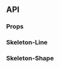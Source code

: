 ## API

### Props

<field-table :data="skeletonProps"/>

### Skeleton-Line

<field-table :data="skeletonLineProps"/>

### Skeleton-Shape

<field-table :data="skeletonShapeProps"/>

<script setup>
import { ref } from 'vue';

const skeletonProps = ref([
  {
    name: 'loading',
    desc: '是否展示骨架屏（加载中状态）',
    type: 'boolean',
    value: 'true',
  },
  {
    name: 'animation',
    desc: '是否开启骨架屏动画',
    type: 'boolean',
    value: 'false',
  },
]);

const skeletonLineProps = ref([
  {
    name: 'rows',
    desc: '展示的行数',
    type: 'number',
    value: '1',
  },
  {
    name: 'widths',
    desc: '线型骨架的宽度',
    type: 'Array<number | string>',
    value: '[]',
  },
  {
    name: 'line-height',
    desc: '线型骨架的行高',
    type: 'number',
    value: '20',
  },
  {
    name: 'line-spacing',
    desc: '线型骨架的行间距',
    type: 'number',
    value: '15',
  },
]);

const skeletonShapeProps = ref([
  {
    name: 'shape',
    desc: '图形骨架的形状',
    type: '\'square\' | \'circle\'',
    value: '\'square\'',
  },
  {
    name: 'size',
    desc: '图形骨架的大小',
    type: '\'small\' | \'medium\' | \'large\'',
    value: '\'medium\'',
  },
]);
</script>
